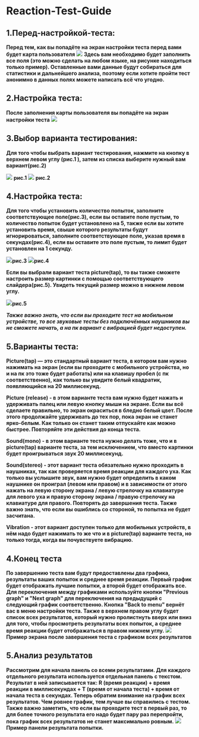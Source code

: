 # Reaction-Test-Guide
## 1.Перед-настройкой-теста: 
**Перед тем, как вы попадёте на экран настройки теста перед вами будет карта пользователя**
<img src = "RGScreenshots/guide%20screen.png">
**Здесь вам необходимо будет заполнить все поля (это можно сделать на любом языке, на рисунке находиться только пример). Оставленные вами данные будут собираться для статистики и дальнейшего анализа, поэтому если хотите пройти тест анонимно в данных полях можете написать всё что угодно.**

## 2.Настройка теста:
**После заполнения карты пользователя вы попадёте на экран настройки теста**
<img src = "RGScreenshots/guide%20screen%200.png">

## 3.Выбор варианта тестирования:
**Для того чтобы выбрать вариант тестирования, нажмите на кнопку в верхнем левом углу (рис.1 ), затем из списка выберите нужный вам вариант(рис.2)**

<img src = "RGScreenshots/guide%20screen%201.png"> **рис.1**
<img src = "RGScreenshots/guide%20screen%202.png"> **рис.2**

 ## 4.Настройка теста:
**Для того чтобы установить количество попыток, заполните соответствующее поле(рис.3), если вы оставите поле пустым, то количество попыток будет установлено на 5, также если вы хотите установить время, свыше которого результаты будут игнорироваться, заполните соответствующее поле, указав время в секундах(рис.4), если вы оставите это поле пустым, то лимит будет установлен на 1 секунду.**

<img src = "RGScreenshots/guide%20screen%203.png">**рис.3**
<img src = "RGScreenshots/guide%20screen%204.png">**рис.4**

**Если вы выбрали вариант теста picture(tap), то вы также сможете настроить размер картинки с помощью соответствующего слайдера(рис.5). Увидеть текущий размер можно в нижнем левом углу.**

<img src = "RGScreenshots/guide%20screen%205.png">**рис.5**

***Также важно знать, что если вы проходите тест на мобильном устройстве, то все звуковые тесты без подключённых наушников вы не сможете начать, а на пк вариант с вибрацией будет недоступен.***

## 5.Варианты теста:
**Picture(tap) — это стандартный вариант теста, в котором вам нужно нажимать на экран (если вы проходите с мобильного устройства, но и на пк это тоже будет работать) или на клавишу пробел (с пк соответственно), как только вы увидите белый квадратик, появляющийся на 20 миллисекунд.**

**Picture (release) - в этом варианте теста вам нужно будет нажать и удерживать палец или левую кнопку мыши на экране. Если вы всё сделаете правильно, то экран окраситься в бледно белый цвет. После этого продолжайте удерживать до тех пор, пока экран не станет ярко-белым. Как только он станет таким отпускайте как можно быстрее. Повторяйте эти действия до конца теста.**

**Sound(mono) - в этом варианте теста нужно делать тоже, что и в picture(tap) варианте теста, за тем исключением, что вместо картинки будет проигрываться звук 20 миллисекунд.**  

**Sound(stereo) - этот вариант теста обязательно нужно проходить в наушниках, так как проверяется время реакции для каждого уха. Как только вы услышите звук, вам нужно будет определить в каком наушнике он проиграл (левом или правом) и в зависимости от этого нажать на левую сторону экрана / левую стрелочку на клавиатуре для левого уха и правую сторону экрана / правую стрелочку на клавиатуре для правого. Повторять до завершения теста. Также важно знать, что если вы ошиблись со стороной, то попытка не будет засчитана.** 

**Vibration - этот вариант доступен только для мобильных устройств, в нём надо будет нажимать то же что и в picture(tap) варианте теста, но только тогда, когда вы почувствуете вибрацию.**  

## 4.Конец теста
**По завершению теста вам будут предоставлены два графика, результаты ваших попыток и среднее время реакции. Первый график будет отображать лучшие попытки, а второй будет отображать все.  Для переключения между графиками используйте кнопки "Previous graph" и "Next graph" для переключения на предыдущий с следующий график соответственно. Кнопка "Back to menu" вернёт вас в меню настройки теста.  Также в верхнем правом углу будет список всех результатов, который нужно пролистнуть вверх или вниз для того, чтобы просмотреть результаты всех попыток, а среднее время реакции будет отображаться в правом нижнем углу.**
<img src = "RGScreenshots/guide%20screen%206.png"> **Пример экрана после завершения теста с графиком всех результатов**

## 5.Анализ результатов
**Рассмотрим для начала панель со всеми результатами. Для каждого отдельного результата используется отдельная панель с текстом. Результат в ней записывается так: R (время реакции) + время реакции в миллисекундах + T (время от начала теста) + время от начала теста в секундах. Теперь обратим внимание на график всех результатов. Чем ровнее график, тем лучше вы справились с тестом. Также важно заметить, что если вы проходите тест в первый раз, то для более точного результата его надо будет пару раз перепройти, пока график всех результатов не станет максимально ровным.**
<img src = "RGScreenshots/guide%20screen%207.png">**Пример панели результата попытки.**
